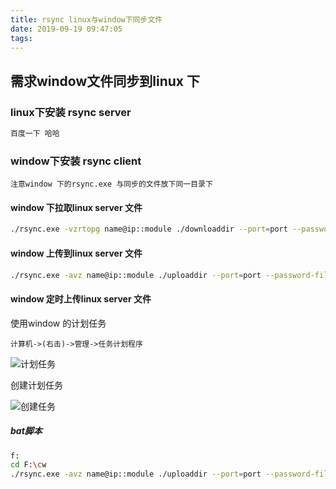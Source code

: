 ```yaml
---
title: rsync linux与window下同步文件
date: 2019-09-19 09:47:05
tags:
---
```


## 需求window文件同步到linux 下

### linux下安装 rsync server

```bash
百度一下 哈哈
```

### window下安装 rsync client

`注意window 下的rsync.exe 与同步的文件放下同一目录下`

#### window 下拉取linux server 文件

```bash
./rsync.exe -vzrtopg name@ip::module ./downloaddir --port=port --password-file=./password.txt
```

#### window 上传到linux server 文件

```bash
./rsync.exe -avz name@ip::module ./uploaddir --port=port --password-file=./password.txt
```

#### window 定时上传linux server 文件

使用window 的计划任务

`计算机->(右击)->管理->任务计划程序`

![计划任务](http://i0.hdslb.com/bfs/archive/e98814eb6dfdc72103ff5c6e71596cf134b4e527.png)

创建计划任务

![创建任务](http://i0.hdslb.com/bfs/archive/d0555df01f8bed41d06a9742ec6be26fec2afaac.png)

##### bat脚本

```bash
f:
cd F:\cw
./rsync.exe -avz name@ip::module ./uploaddir --port=port --password-file=./password.txt
```
